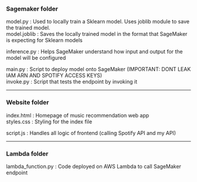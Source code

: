 ### Sagemaker folder

model.py : Used to locally train a Sklearn model. Uses joblib module to save the trained model.<br>
model.joblib : Saves the locally trained model in the format that SageMaker is expecting for Sklearn models<br>

inference.py : Helps SageMaker understand how input and output for the model will be configured<br>

main.py : Script to deploy model onto SageMaker (IMPORTANT: DONT LEAK IAM ARN AND SPOTIFY ACCESS KEYS)<br>
invoke.py : Script that tests the endpoint by invoking it<br>

___________________________________________________________________________________________________

### Website folder

index.html : Homepage of music recommendation web app<br>
styles.css : Styling for the index file<br>

script.js : Handles all logic of frontend (calling Spotify API and my API)<br>

___________________________________________________________________________________________________

### Lambda folder

lambda_function.py : Code deployed on AWS Lambda to call SageMaker endpoint
